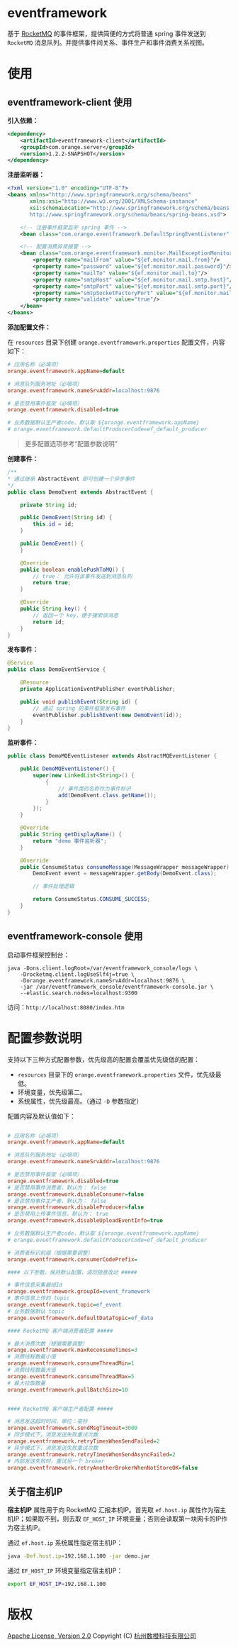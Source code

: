 # eventframework
基于 [RocketMQ](http://rocketmq.apache.org/) 的事件框架，提供简便的方式将普通 spring 事件发送到 `RocketMQ` 消息队列。并提供事件间关系、事件生产和事件消费关系视图。

# 使用
## eventframework-client 使用
**引入依赖：**
```xml
<dependency>
    <artifactId>eventframework-client</artifactId>
    <groupId>com.orange.server</groupId>
    <version>1.2.2-SNAPSHOT</version>
</dependency>
```

**注册监听器：**
```xml
<?xml version="1.0" encoding="UTF-8"?>
<beans xmlns="http://www.springframework.org/schema/beans"
       xmlns:xsi="http://www.w3.org/2001/XMLSchema-instance"
       xsi:schemaLocation="http://www.springframework.org/schema/beans
       http://www.springframework.org/schema/beans/spring-beans.xsd">

    <!-- 注册事件框架监听 spring 事件 -->
    <bean class="com.orange.eventframework.DefaultSpringEventListener" />

    <!-- 配置消费异常报警 -->
    <bean class="com.orange.eventframework.monitor.MailExceptionMonitorHandler">
        <property name="mailFrom" value="${ef.monitor.mail.from}"/>
        <property name="password" value="${ef.monitor.mail.password}"/>
        <property name="mailTo" value="${ef.monitor.mail.to}"/>
        <property name="smtpHost" value="${ef.monitor.mail.smtp.host}"/>
        <property name="smtpPort" value="${ef.monitor.mail.smtp.port}"/>
        <property name="smtpSocketFactoryPort" value="${ef.monitor.mail.smtp.socketFactoryPort}"/>
        <property name="validate" value="true"/>
    </bean>
</beans>
```

**添加配置文件：**

在 `resources` 目录下创建 `orange.eventframework.properties` 配置文件，内容如下：
```ini
# 应用名称（必填项）
orange.eventframework.appName=default

# 消息队列服务地址（必填项）
orange.eventframework.nameSrvAddr=localhost:9876

# 是否禁用事件框架（必填项）
orange.eventframework.disabled=true

# 业务数据默认生产者code，默认取 ${orange.eventframework.appName}
# orange.eventframework.defaultProducerCode=ef_default_producer
```
> 更多配置选项参考“配置参数说明”

**创建事件：**
```java
/**
* 通过继承 AbstractEvent 即可创建一个异步事件
*/
public class DemoEvent extends AbstractEvent {

    private String id;

    public DemoEvent(String id) {
        this.id = id;
    }

    public DemoEvent() {
    }

    @Override
    public boolean enablePushToMQ() {
        // true： 允许将该事件发送到消息队列
        return true;
    }

    @Override
    public String key() {
        // 返回一个 key，便于搜索该消息
        return id;
    }
}
```

**发布事件：**
```java
@Service
public class DemoEventService {

    @Resource
    private ApplicationEventPublisher eventPublisher;

    public void publishEvent(String id) {
        // 通过 spring 的事件框架发布事件
        eventPublisher.publishEvent(new DemoEvent(id));
    }
}
```

**监听事件：**
```java
public class DemoMQEventListener extends AbstractMQEventListener {

    public DemoMQEventListener() {
        super(new LinkedList<String>() {
            {
                // 事件类的名称作为事件标识
                add(DemoEvent.class.getName());
            }
        });
    }

    @Override
    public String getDisplayName() {
        return "demo 事件监听器";
    }

    @Override
    public ConsumeStatus consumeMessage(MessageWrapper messageWrapper) {
        DemoEvent event = messageWrapper.getBody(DemoEvent.class);

        // 事件处理逻辑

        return ConsumeStatus.CONSUME_SUCCESS;
    }
}
```

## eventframework-console 使用
启动事件框架控制台：
```bahs
java -Dons.client.logRoot=/var/eventframework_console/logs \
    -Drocketmq.client.logUseSlf4j=true \
    -Dorange.eventframework.nameSrvAddr=localhost:9876 \
    -jar /var/eventframework_console/eventframework-console.jar \
    --elastic.search.nodes=localhost:9300
```

访问：`http://localhost:8080/index.htm`

# 配置参数说明
支持以下三种方式配置参数，优先级高的配置会覆盖优先级低的配置：
+ `resources` 目录下的 `orange.eventframework.properties` 文件，优先级最低。
+ 环境变量，优先级第二。
+ 系统属性，优先级最高。（通过 `-D` 参数指定）

配置内容及默认值如下：
```ini

# 应用名称（必填项）
orange.eventframework.appName=default

# 消息队列服务地址（必填项）
orange.eventframework.nameSrvAddr=localhost:9876

# 是否禁用事件框架（必填项）
orange.eventframework.disabled=true
# 是否禁用事件消费者，默认为： false
orange.eventframework.disableConsumer=false
# 是否禁用事件生产者，默认为： false
orange.eventframework.disableProducer=false
# 是否禁用上传事件信息，默认为： true
orange.eventframework.disableUploadEventInfo=true

# 业务数据默认生产者code，默认取 ${orange.eventframework.appName}
# orange.eventframework.defaultProducerCode=ef_default_producer

# 消费者标识前缀（根据需要调整）
orange.eventframework.consumerCodePrefix=

#### 以下参数，保持默认配置，请勿随意改动 #####

# 事件信息采集器组Id
orange.eventframework.groupId=event_framework
# 事件信息上传的 topic
orange.eventframework.topic=ef_event
# 业务数据默认 topic
orange.eventframework.defaultDataTopic=ef_data

#### RocketMQ 客户端消费者配置 #####

# 最大消费次数（根据需要调整）
orange.eventframework.maxReconsumeTimes=3
# 消费线程数最小值
orange.eventframework.consumeThreadMin=1
# 消费线程数最大值
orange.eventframework.consumeThreadMax=5
# 最大拉取数量
orange.eventframework.pullBatchSize=10


#### RocketMQ 客户端生产者配置 #####

# 消息发送超时时间，单位：毫秒
orange.eventframework.sendMsgTimeout=3000
# 同步模式下，消息发送失败重试次数
orange.eventframework.retryTimesWhenSendFailed=2
# 异步模式下，消息发送失败重试次数
orange.eventframework.retryTimesWhenSendAsyncFailed=2
# 内部发送失败时，重试另一个 broker
orange.eventframework.retryAnotherBrokerWhenNotStoreOK=false

```

## 关于宿主机IP
**宿主机IP** 属性用于向 RocketMQ 汇报本机IP。首先取 `ef.host.ip` 属性作为宿主机IP；如果取不到，则去取 `EF_HOST_IP` 环境变量；否则会读取第一块网卡的IP作为宿主机IP。

通过 `ef.host.ip` 系统属性指定宿主机IP：
```bash
java -Def.host.ip=192.168.1.100 -jar demo.jar
```

通过 `EF_HOST_IP` 环境变量指定宿主机IP：
```bash
export EF_HOST_IP=192.168.1.100
```

# 版权
[Apache License, Version 2.0](http://www.apache.org/licenses/LICENSE-2.0.html) Copyright (C) [杭州数橙科技有限公司](https://github.com/HangZhouShuChengKeJi)

